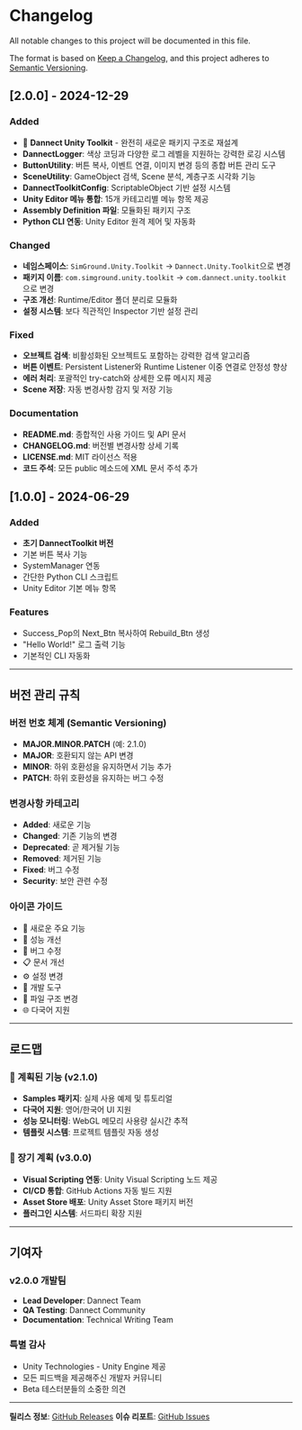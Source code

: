 # Changelog

All notable changes to this project will be documented in this file.

The format is based on [Keep a Changelog](https://keepachangelog.com/en/1.0.0/),
and this project adheres to [Semantic Versioning](https://semver.org/spec/v2.0.0.html).

## [2.0.0] - 2024-12-29

### Added
- 🎯 **Dannect Unity Toolkit** - 완전히 새로운 패키지 구조로 재설계
- **DannectLogger**: 색상 코딩과 다양한 로그 레벨을 지원하는 강력한 로깅 시스템
- **ButtonUtility**: 버튼 복사, 이벤트 연결, 이미지 변경 등의 종합 버튼 관리 도구
- **SceneUtility**: GameObject 검색, Scene 분석, 계층구조 시각화 기능
- **DannectToolkitConfig**: ScriptableObject 기반 설정 시스템
- **Unity Editor 메뉴 통합**: 15개 카테고리별 메뉴 항목 제공
- **Assembly Definition 파일**: 모듈화된 패키지 구조
- **Python CLI 연동**: Unity Editor 원격 제어 및 자동화

### Changed
- **네임스페이스**: `SimGround.Unity.Toolkit` → `Dannect.Unity.Toolkit`으로 변경
- **패키지 이름**: `com.simground.unity.toolkit` → `com.dannect.unity.toolkit`으로 변경
- **구조 개선**: Runtime/Editor 폴더 분리로 모듈화
- **설정 시스템**: 보다 직관적인 Inspector 기반 설정 관리

### Fixed
- **오브젝트 검색**: 비활성화된 오브젝트도 포함하는 강력한 검색 알고리즘
- **버튼 이벤트**: Persistent Listener와 Runtime Listener 이중 연결로 안정성 향상
- **에러 처리**: 포괄적인 try-catch와 상세한 오류 메시지 제공
- **Scene 저장**: 자동 변경사항 감지 및 저장 기능

### Documentation
- **README.md**: 종합적인 사용 가이드 및 API 문서
- **CHANGELOG.md**: 버전별 변경사항 상세 기록
- **LICENSE.md**: MIT 라이선스 적용
- **코드 주석**: 모든 public 메소드에 XML 문서 주석 추가

## [1.0.0] - 2024-06-29

### Added
- **초기 DannectToolkit 버전**
- 기본 버튼 복사 기능
- SystemManager 연동
- 간단한 Python CLI 스크립트
- Unity Editor 기본 메뉴 항목

### Features
- Success_Pop의 Next_Btn 복사하여 Rebuild_Btn 생성
- "Hello World!" 로그 출력 기능
- 기본적인 CLI 자동화

---

## 버전 관리 규칙

### 버전 번호 체계 (Semantic Versioning)
- **MAJOR.MINOR.PATCH** (예: 2.1.0)
- **MAJOR**: 호환되지 않는 API 변경
- **MINOR**: 하위 호환성을 유지하면서 기능 추가
- **PATCH**: 하위 호환성을 유지하는 버그 수정

### 변경사항 카테고리
- **Added**: 새로운 기능
- **Changed**: 기존 기능의 변경
- **Deprecated**: 곧 제거될 기능
- **Removed**: 제거된 기능
- **Fixed**: 버그 수정
- **Security**: 보안 관련 수정

### 아이콘 가이드
- 🎯 새로운 주요 기능
- 🚀 성능 개선
- 🐛 버그 수정
- 📋 문서 개선
- ⚙️ 설정 변경
- 🔧 개발 도구
- 📂 파일 구조 변경
- 🌐 다국어 지원

---

## 로드맵

### 🚀 계획된 기능 (v2.1.0)
- **Samples 패키지**: 실제 사용 예제 및 튜토리얼
- **다국어 지원**: 영어/한국어 UI 지원
- **성능 모니터링**: WebGL 메모리 사용량 실시간 추적
- **템플릿 시스템**: 프로젝트 템플릿 자동 생성

### 🎯 장기 계획 (v3.0.0)
- **Visual Scripting 연동**: Unity Visual Scripting 노드 제공
- **CI/CD 통합**: GitHub Actions 자동 빌드 지원
- **Asset Store 배포**: Unity Asset Store 패키지 버전
- **플러그인 시스템**: 서드파티 확장 지원

---

## 기여자

### v2.0.0 개발팀
- **Lead Developer**: Dannect Team
- **QA Testing**: Dannect Community
- **Documentation**: Technical Writing Team

### 특별 감사
- Unity Technologies - Unity Engine 제공
- 모든 피드백을 제공해주신 개발자 커뮤니티
- Beta 테스터분들의 소중한 의견

---

**릴리스 정보**: [GitHub Releases](https://github.com/Dannect/unity-toolkit/releases)
**이슈 리포트**: [GitHub Issues](https://github.com/Dannect/unity-toolkit/issues) 